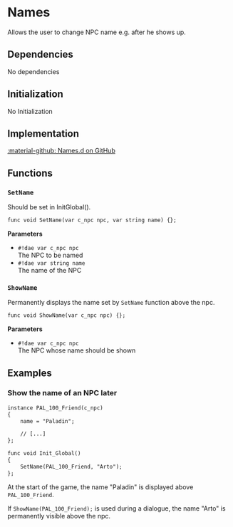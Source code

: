 # Names
Allows the user to change NPC name e.g. after he shows up.

## Dependencies
No dependencies

## Initialization
No Initialization

## Implementation
[:material-github: Names.d on GitHub](https://github.com/Lehona/LeGo/blob/dev/Names.d)

## Functions

### `SetName`
Should be set in InitGlobal().
```dae
func void SetName(var c_npc npc, var string name) {};
```
**Parameters**

- `#!dae var c_npc npc`  
    The NPC to be named
- `#!dae var string name`  
    The name of the NPC

### `ShowName`
Permanently displays the name set by `SetName` function above the npc.
```dae
func void ShowName(var c_npc npc) {};
```
**Parameters**

- `#!dae var c_npc npc`  
    The NPC whose name should be shown

## Examples

### Show the name of an NPC later
```dae
instance PAL_100_Friend(c_npc)
{
    name = "Paladin";

    // [...]
};

func void Init_Global()
{
    SetName(PAL_100_Friend, "Arto");
};
```
At the start of the game, the name "Paladin" is displayed above `PAL_100_Friend`.

If `ShowName(PAL_100_Friend);` is used during a dialogue, the name "Arto" is permanently visible above the npc.
